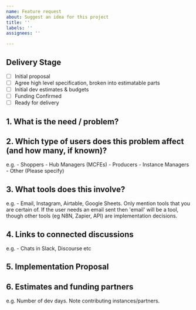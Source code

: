 ```yaml
---
name: Feature request
about: Suggest an idea for this project
title: ''
labels: ''
assignees: ''

---
```


## Delivery Stage

- [ ] Initial proposal
- [ ] Agree high level specification, broken into estimatable parts
- [ ] Initial dev estimates & budgets
- [ ] Funding Confirmed
- [ ] Ready for delivery

<!-- For Instance Managers and Support teams - Fill in sections 1-4 -->
<!-- Sections 5 onwards to be filled in by Delivery folks -->

## 1. What is the need / problem?

## 2. Which type of users does this problem affect (and how many, if known)?
e.g. - Shoppers - Hub Managers (MCFEs) - Producers - Instance Managers - Other (Please specify)

## 3. What tools does this involve?
e.g. - Email, Instagram, Airtable, Google Sheets.  Only mention tools that you are certain of. If the user needs an email sent then 'email' will be a tool, though other tools (eg N8N, Zapier, API) are implementation decisions.

## 4. Links to connected discussions
e.g. - Chats in Slack, Discourse etc

## 5. Implementation Proposal

## 6. Estimates and funding partners
e.g. Number of dev days. Note contributing instances/partners.
